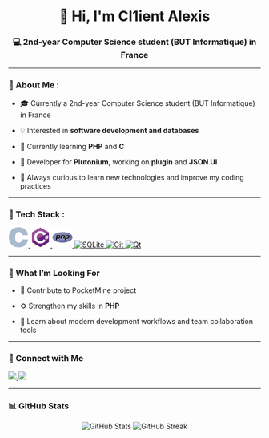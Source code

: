 <h1 align="center">👋 Hi, I'm Cl1ient Alexis</h1> <h3 align="center">💻 2nd-year Computer Science student (BUT Informatique) in France</h3>

---


### 🚀 About Me :

- 🎓 Currently a 2nd-year Computer Science student (BUT Informatique) in France

- 💡 Interested in **software development and databases**

- 🌱 Currently learning **PHP** and **C**

- 🔧 Developer for **Plutonium**, working on **plugin** and **JSON UI**

- 🧠 Always curious to learn new technologies and improve my coding practices


---


### 🧰 Tech Stack :
<p align="left"> <a href="https://www.cprogramming.com/" target="_blank" rel="noreferrer"> <img src="https://raw.githubusercontent.com/devicons/devicon/master/icons/c/c-original.svg" alt="C" width="40" height="40"/> </a> <a href="https://learn.microsoft.com/en-us/dotnet/csharp/" target="_blank" rel="noreferrer"> <img src="https://raw.githubusercontent.com/devicons/devicon/master/icons/csharp/csharp-original.svg" alt="C#" width="40" height="40"/> </a> <a href="https://www.php.net" target="_blank" rel="noreferrer"> <img src="https://raw.githubusercontent.com/devicons/devicon/master/icons/php/php-original.svg" alt="PHP" width="40" height="40"/> </a> <a href="https://www.sqlite.org/" target="_blank" rel="noreferrer"> <img src="https://www.vectorlogo.zone/logos/sqlite/sqlite-icon.svg" alt="SQLite" width="40" height="40"/> </a> <a href="https://git-scm.com/" target="_blank" rel="noreferrer"> <img src="https://www.vectorlogo.zone/logos/git-scm/git-scm-icon.svg" alt="Git" width="40" height="40"/> </a> <a href="https://www.qt.io/" target="_blank" rel="noreferrer"> <img src="https://upload.wikimedia.org/wikipedia/commons/0/0b/Qt_logo_2016.svg" alt="Qt" width="40" height="40"/> </a> </p>

---

### 💼 What I’m Looking For


- 🧩 Contribute to PocketMine project 

- ⚙️ Strengthen my skills in **PHP**

- 🚀 Learn about modern development workflows and team collaboration tools

--- 

### 🤝 Connect with Me
<p align="left"> <a href="mailto:alexishellich@gmail.com"> <img src="https://img.shields.io/badge/Gmail-D14836?style=for-the-badge&logo=gmail&logoColor=white" /> </a> <a href="https://discordapp.com/users/carpiste" target="_blank"> <img src="https://img.shields.io/badge/Discord-5865F2?style=for-the-badge&logo=discord&logoColor=white" /> </a> </p>

---

### 📊 GitHub Stats
<p align="center"> <img src="https://github-readme-stats.vercel.app/api?username=Cl1ient&show_icons=true&theme=tokyonight&hide_border=true" alt="GitHub Stats" width="48%" /> <img src="https://github-readme-streak-stats.herokuapp.com/?user=Cl1ient&theme=tokyonight&hide_border=true" alt="GitHub Streak" width="48%" /> </p>
